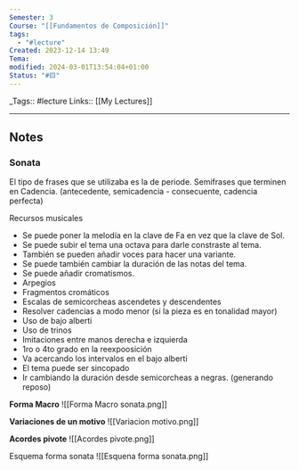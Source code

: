 ```yaml
---
Semester: 3
Course: "[[Fundamentos de Composición]]"
tags:
  - "#lecture"
Created: 2023-12-14 13:49
Tema: 
modified: 2024-03-01T13:54:04+01:00
Status: "#🟨"
---
```


\_Tags::  #lecture 
Links:: [[My Lectures]]
___

## Notes

### Sonata

El tipo de frases que se utilizaba es la de periode. Semifrases que terminen en Cadencia. (antecedente, semicadencia - consecuente, cadencia perfecta)


Recursos musicales
- Se puede poner la melodía en la clave de Fa en vez que la clave de Sol.
- Se puede subir el tema una octava para darle constraste al tema. 
- También se pueden añadir voces para hacer una variante. 
- Se puede también cambiar la duración de las notas del tema. 
- Se puede añadir cromatismos.
- Arpegios
- Fragmentos cromáticos
- Escalas de semicorcheas ascendetes y descendentes
- Resolver cadencias a modo menor (si la pieza es en tonalidad mayor)
- Uso de bajo alberti
- Uso de trinos
- Imitaciones entre manos derecha e izquierda
- 1ro o 4to grado en la reexpoosición
- Va acercando los intervalos en el bajo alberti
- El tema puede ser sincopado
- Ir cambiando la duración desde semicorcheas a negras. (generando reposo)

**Forma Macro**
![[Forma Macro sonata.png]]

**Variaciones de un motivo**
![[Variacion motivo.png]]

**Acordes pivote**
![[Acordes pivote.png]]

Esquema forma sonata
![[Esquena forma sonata.png]]


